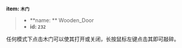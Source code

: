 <!-- BEGIN_AUTOGEN: do NOT edit in this block -->

**item: `木门`**

> * **name: ** Wooden_Door
> * **id: `232`**

<!-- END_AUTOGEN-->
任何模式下点击木门可以使其打开或关闭，长按鼠标左键点击其即可敲碎。